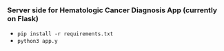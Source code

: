 ### Server side for Hematologic Cancer Diagnosis App (currently on Flask)

- `pip install -r requirements.txt`
- `python3 app.y`
